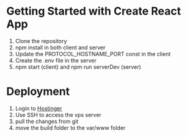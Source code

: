 # Getting Started with Create React App

1. Clone the repository
2. npm install in both client and server
3. Update the PROTOCOL_HOSTNAME_PORT const in the client
4. Create the .env file in the server
5. npm start (client) and npm run serverDev (server)

# Deployment

1. Login to [Hostinger](https://hpanel.hostinger.com/)
2. Use SSH to access the vps server
3. pull the changes from git
4. move the build folder to the var/www folder
